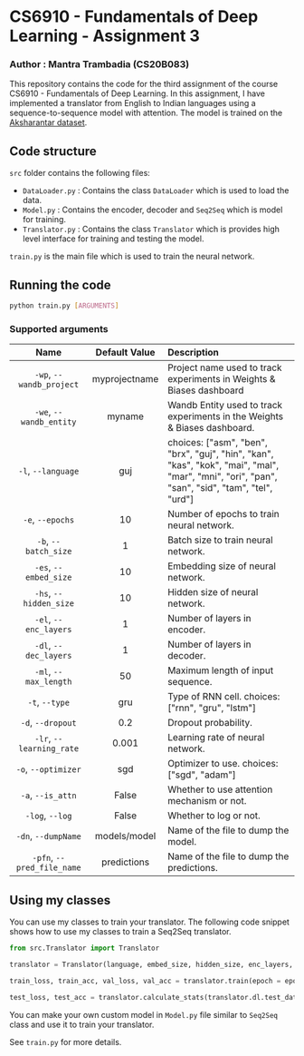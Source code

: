 # CS6910 - Fundamentals of Deep Learning - Assignment 3
### Author : Mantra Trambadia (CS20B083)

This repository contains the code for the third assignment of the course CS6910 - Fundamentals of Deep Learning. In this assignment, I have implemented a translator from English to Indian languages using a sequence-to-sequence model with attention. The model is trained on the [Aksharantar dataset](https://drive.google.com/file/d/1uRKU4as2NlS9i8sdLRS1e326vQRdhvfw/view?usp=share_link).

## Code structure

`src` folder contains the following files:
- `DataLoader.py` : Contains the class `DataLoader` which is used to load the data.
- `Model.py` : Contains the encoder, decoder and `Seq2Seq` which is model for training.
- `Translator.py` : Contains the class `Translator` which is provides high level interface for training and testing the model.

`train.py` is the main file which is used to train the neural network.

## Running the code

```bash
python train.py [ARGUMENTS]
```

### Supported arguments

| Name | Default Value | Description |
| :---: | :-------------: | :----------- |
| `-wp`, `--wandb_project` | myprojectname | Project name used to track experiments in Weights & Biases dashboard |
| `-we`, `--wandb_entity` | myname | Wandb Entity used to track experiments in the Weights & Biases dashboard. |
| `-l`, `--language` | guj | choices:  ["asm", "ben", "brx", "guj", "hin", "kan", "kas", "kok", "mai", "mal", "mar", "mni", "ori", "pan", "san", "sid", "tam", "tel", "urd"] |
| `-e`, `--epochs` | 10 | Number of epochs to train neural network. |
| `-b`, `--batch_size` | 1 | Batch size to train neural network. |
| `-es`, `--embed_size` | 10 | Embedding size of neural network. |
| `-hs`, `--hidden_size` | 10 | Hidden size of neural network. |
| `-el`, `--enc_layers` | 1 | Number of layers in encoder. |
| `-dl`, `--dec_layers` | 1 | Number of layers in decoder. |
| `-ml`, `--max_length` | 50 | Maximum length of input sequence. |
| `-t`, `--type` | gru | Type of RNN cell. choices: ["rnn", "gru", "lstm"] |
| `-d`, `--dropout` | 0.2 | Dropout probability. |
| `-lr`, `--learning_rate` | 0.001 | Learning rate of neural network. |
| `-o`, `--optimizer` | sgd | Optimizer to use. choices: ["sgd", "adam"] |
| `-a`, `--is_attn` | False | Whether to use attention mechanism or not. |
| `-log`, `--log` | False | Whether to log or not. |
| `-dn`, `--dumpName` | models/model | Name of the file to dump the model. |
| `-pfn`, `--pred_file_name` | predictions | Name of the file to dump the predictions. |

## Using my classes

You can use my classes to train your translator. The following code snippet shows how to use my classes to train a Seq2Seq translator.

```python
from src.Translator import Translator

translator = Translator(language, embed_size, hidden_size, enc_layers, dec_layers, max_length, type, optimizer, dropout, batch_size, is_attn)

train_loss, train_acc, val_loss, val_acc = translator.train(epoch = epochs, learning_rate = learning_rate, print_every=10000, log = log, wandb = wandb, dumpName = 'models/' + dumpName)

test_loss, test_acc = translator.calculate_stats(translator.dl.test_data)
```

You can make your own custom model in `Model.py` file similar to `Seq2Seq` class and use it to train your translator.

See `train.py` for more details.